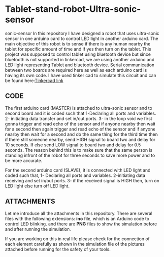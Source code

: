 # Tablet-stand-robot-Ultra-sonic-sensor
sonic-sensor
In this repository I have designed a robot that uses ultra-sonic sensor in one arduino card to control LED light in another arduino card.
The main objective of this robot is to sense if there is any human nearby the tablet for specific amount of time and if yes then turn on the tablet. This project was supposed to control tablet using bluetooth device but since bluetooth is not supported in tinkercad, we are using another arduino and LED light representing Tablet and bluetooth device. Serial communication between two boards are required here as well as each arduino card is having its own code. I have used tinker cad to simulate this circuit and can be found here:[Tinkercad link](https://www.tinkercad.com/things/i2dj9cwRCgx-ultra-sonic-sensor/editel?sharecode=rc-uAUlwxapXdeho-j3yGECvB7mxhBw07iaVfClnzx4)

## CODE
The first arduino card (MASTER) is attached to ultra-sonic sensor and to second board and it is coded such that 1-Declaring all ports and variables. 2- initiating data transfer and set in/out ports. 3- in the loop void we first gonna trigger and read echo of the sensor and if anyone nearby then wait for a second then again trigger and read echo of the sensor and if anyone nearby then wait for a second and do the same thing for the third time then if there still someone nearby, send HIGH signal to board two and delay for 10 seconds. If else send LOW signal to board two and delay for 0.5 seconds.
The reason behind this is to make sure that the same person is standing infront of the robot for three seconds to save more power and to be more accurate.

For the second arduino card (SLAVE), it is connected with LED light and coded such that, 1- Declaring all ports and variables. 2-initiating data receiving and set in/out ports. 3- if the received signal is HIGH then, turn on LED light else turn off LED light.

## ATTACHMENTS

Let me introduce all the attachments in this repository. There are several files with the following extensions: **ino** file, which is an Arduino code to control LED blinking. and there are **PNG** files to show the simulation before and after running the simulation.

If you are working on this in real life please check for the connection of each element carefully as shown in the simulation file of the pictures attached before running for the safety of your tools.
